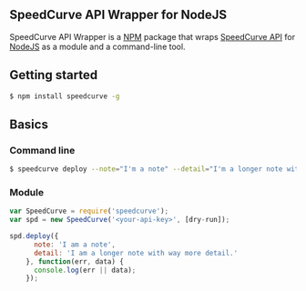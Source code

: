 ## SpeedCurve API Wrapper for NodeJS

SpeedCurve API Wrapper is a [NPM](https://npmjs.org) package that wraps [SpeedCurve API](http://api.speedcurve.com) for [NodeJS](https://nodejs.org) as a module and a command-line tool.

## Getting started

```bash
$ npm install speedcurve -g
```

## Basics

### Command line
```bash
$ speedcurve deploy --note="I'm a note" --detail="I'm a longer note with way more detail."
```

### Module
```javascript
var SpeedCurve = require('speedcurve');
var spd = new SpeedCurve('<your-api-key>', [dry-run]);

spd.deploy({
	  note: 'I am a note',
	  detail: 'I am a longer note with way more detail.'
	}, function(err, data) {
	  console.log(err || data);
	});
```